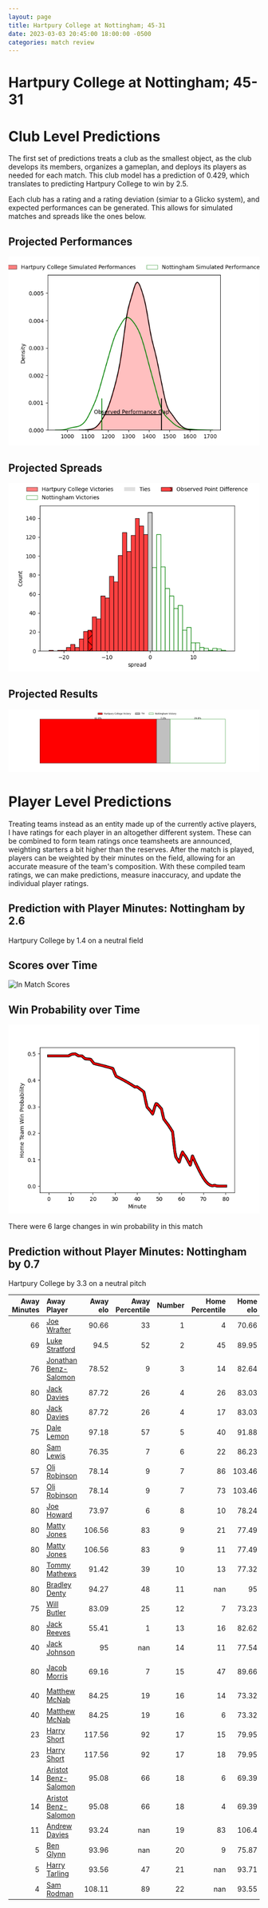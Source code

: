 ```yaml
---  
layout: page  
title: Hartpury College at Nottingham; 45-31  
date: 2023-03-03 20:45:00 18:00:00 -0500  
categories: match review  
---
```

# Hartpury College at Nottingham; 45-31

# Club Level Predictions


The first set of predictions treats a club as the smallest object, as the club develops its members, organizes a gameplan, and deploys its players as needed for each match. This club model has a prediction of 0.429, which translates to predicting Hartpury College to win by 2.5.

Each club has a rating and a rating deviation (simiar to a Glicko system), and expected performances can be generated. This allows for simulated matches and spreads like the ones below.
## Projected Performances


![Projected Performances](plots/performances_2023-03-03-Nottingham-HartpuryCollege.png)
## Projected Spreads


![Projected Spreads](plots/spreads_2023-03-03-Nottingham-HartpuryCollege.png)
## Projected Results


![Projected Results](plots/resultbar_2023-03-03-Nottingham-HartpuryCollege.png)
# Player Level Predictions


Treating teams instead as an entity made up of the currently active players, I have ratings for each player in an altogether different system. These can be combined to form team ratings once teamsheets are announced, weighting starters a bit higher than the reserves. After the match is played, players can be weighted by their minutes on the field, allowing for an accurate measure of the team's composition. With these compiled team ratings, we can make predictions, measure inaccuracy, and update the individual player ratings.
## Prediction with Player Minutes: Nottingham by 2.6


Hartpury College by 1.4 on a neutral field
## Scores over Time


![In Match Scores](plots/recap_scores_2023-03-03-Nottingham-HartpuryCollege.png)
## Win Probability over Time


![In Match Predictions](plots/recap_prob_2023-03-03-Nottingham-HartpuryCollege.png)

There were 6 large changes in win probability in this match
## Prediction without Player Minutes: Nottingham by 0.7


Hartpury College by 3.3 on a neutral pitch



|   Away Minutes | Away Player                                                               |   Away elo |   Away Percentile |   Number |   Home Percentile |   Home elo | Home Player                                                                     |   Home Minutes |
|---------------:|:--------------------------------------------------------------------------|-----------:|------------------:|---------:|------------------:|-----------:|:--------------------------------------------------------------------------------|---------------:|
|             66 | [Joe Wrafter](..//playerfiles//JoeWrafter_cleaned.md)                     |      90.66 |                33 |        1 |                 4 |      70.66 | [Toby Williams](..//playerfiles//TobyWilliams_cleaned.md)                       |             80 |
|             69 | [Luke Stratford](..//playerfiles//LukeStratford_cleaned.md)               |      94.5  |                52 |        2 |                45 |      89.95 | [Harry Clayton](..//playerfiles//HarryClayton_cleaned.md)                       |             54 |
|             76 | [Jonathan Benz-Salomon](..//playerfiles//JonathanBenz-Salomon_cleaned.md) |      78.52 |                 9 |        3 |                14 |      82.64 | [Xavier Valentine](..//playerfiles//XavierValentine_cleaned.md)                 |             60 |
|             80 | [Jack Davies](..//playerfiles//JackDavies_cleaned.md)                     |      87.72 |                26 |        4 |                26 |      83.03 | [Jack Shine](..//playerfiles//JackShine_cleaned.md)                             |             54 |
|             80 | [Jack Davies](..//playerfiles//JackDavies_cleaned.md)                     |      87.72 |                26 |        4 |                17 |      83.03 | [Jack Shine](..//playerfiles//JackShine_cleaned.md)                             |             54 |
|             75 | [Dale Lemon](..//playerfiles//DaleLemon_cleaned.md)                       |      97.18 |                57 |        5 |                40 |      91.88 | [Iosefa Danny Wayne Fiaola](..//playerfiles//IosefaDannyWayneFiaola_cleaned.md) |             80 |
|             80 | [Sam Lewis](..//playerfiles//SamLewis_cleaned.md)                         |      76.35 |                 7 |        6 |                22 |      86.23 | [George Cox](..//playerfiles//GeorgeCox_cleaned.md)                             |             80 |
|             57 | [Oli Robinson](..//playerfiles//OliRobinson_cleaned.md)                   |      78.14 |                 9 |        7 |                86 |     103.46 | [Nathan Tweedy](..//playerfiles//NathanTweedy_cleaned.md)                       |             80 |
|             57 | [Oli Robinson](..//playerfiles//OliRobinson_cleaned.md)                   |      78.14 |                 9 |        7 |                73 |     103.46 | [Nathan Tweedy](..//playerfiles//NathanTweedy_cleaned.md)                       |             80 |
|             80 | [Joe Howard](..//playerfiles//JoeHoward_cleaned.md)                       |      73.97 |                 6 |        8 |                10 |      78.24 | [Josh Poullet](..//playerfiles//JoshPoullet_cleaned.md)                         |             62 |
|             80 | [Matty Jones](..//playerfiles//MattyJones_cleaned.md)                     |     106.56 |                83 |        9 |                21 |      77.49 | [Micheal Stronge](..//playerfiles//MichealStronge_cleaned.md)                   |             57 |
|             80 | [Matty Jones](..//playerfiles//MattyJones_cleaned.md)                     |     106.56 |                83 |        9 |                11 |      77.49 | [Micheal Stronge](..//playerfiles//MichealStronge_cleaned.md)                   |             57 |
|             80 | [Tommy Mathews](..//playerfiles//TommyMathews_cleaned.md)                 |      91.42 |                39 |       10 |                13 |      77.32 | [Sam Hollingsworth](..//playerfiles//SamHollingsworth_cleaned.md)               |             47 |
|             80 | [Bradley Denty](..//playerfiles//BradleyDenty_cleaned.md)                 |      94.27 |                48 |       11 |               nan |      95    | [Henry Joule](..//playerfiles//HenryJoule_cleaned.md)                           |             80 |
|             75 | [Will Butler](..//playerfiles//WillButler_cleaned.md)                     |      83.09 |                25 |       12 |                 7 |      73.23 | [Javiah Pohe](..//playerfiles//JaviahPohe_cleaned.md)                           |             49 |
|             80 | [Jack Reeves](..//playerfiles//JackReeves_cleaned.md)                     |      55.41 |                 1 |       13 |                16 |      82.62 | [Michael Green](..//playerfiles//MichaelGreen_cleaned.md)                       |             80 |
|             40 | [Jack Johnson](..//playerfiles//JackJohnson_cleaned.md)                   |      95    |               nan |       14 |                11 |      77.54 | [David Williams](..//playerfiles//DavidWilliams_cleaned.md)                     |             80 |
|             80 | [Jacob Morris](..//playerfiles//JacobMorris_cleaned.md)                   |      69.16 |                 7 |       15 |                47 |      89.66 | [Jordan Kehinde Olowofela](..//playerfiles//JordanKehindeOlowofela_cleaned.md)  |             80 |
|             40 | [Matthew McNab](..//playerfiles//MatthewMcNab_cleaned.md)                 |      84.25 |                19 |       16 |                14 |      73.32 | [Morgan Bunting](..//playerfiles//MorganBunting_cleaned.md)                     |             33 |
|             40 | [Matthew McNab](..//playerfiles//MatthewMcNab_cleaned.md)                 |      84.25 |                19 |       16 |                 6 |      73.32 | [Morgan Bunting](..//playerfiles//MorganBunting_cleaned.md)                     |             33 |
|             23 | [Harry Short](..//playerfiles//HarryShort_cleaned.md)                     |     117.56 |                92 |       17 |                15 |      79.95 | [John Joseph Neville](..//playerfiles//JohnJosephNeville_cleaned.md)            |             31 |
|             23 | [Harry Short](..//playerfiles//HarryShort_cleaned.md)                     |     117.56 |                92 |       17 |                18 |      79.95 | [John Joseph Neville](..//playerfiles//JohnJosephNeville_cleaned.md)            |             31 |
|             14 | [Aristot Benz-Salomon](..//playerfiles//AristotBenz-Salomon_cleaned.md)   |      95.08 |                66 |       18 |                 6 |      69.39 | [Archie Vanes](..//playerfiles//ArchieVanes_cleaned.md)                         |             26 |
|             14 | [Aristot Benz-Salomon](..//playerfiles//AristotBenz-Salomon_cleaned.md)   |      95.08 |                66 |       18 |                 4 |      69.39 | [Archie Vanes](..//playerfiles//ArchieVanes_cleaned.md)                         |             26 |
|             11 | [Andrew Davies](..//playerfiles//AndrewDavies_cleaned.md)                 |      93.24 |               nan |       19 |                83 |     106.4  | [Callum Allen](..//playerfiles//CallumAllen_cleaned.md)                         |             26 |
|              5 | [Ben Glynn](..//playerfiles//BenGlynn_cleaned.md)                         |      93.96 |               nan |       20 |                 9 |      75.87 | [Liam Slatem](..//playerfiles//LiamSlatem_cleaned.md)                           |             23 |
|              5 | [Harry Tarling](..//playerfiles//HarryTarling_cleaned.md)                 |      93.56 |                47 |       21 |               nan |      93.71 | [Liam Bishop](..//playerfiles//LiamBishop_cleaned.md)                           |             20 |
|              4 | [Sam Rodman](..//playerfiles//SamRodman_cleaned.md)                       |     108.11 |                89 |       22 |               nan |      93.55 | [Jay Ecclesfield](..//playerfiles//JayEcclesfield_cleaned.md)                   |             18 |

